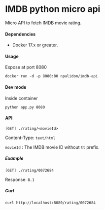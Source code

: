 IMDB python micro api
=====================

Micro API to fetch IMDB movie rating.

#### Dependencies

- Docker 17.x or greater.

#### Usage

Expose at port 8080

`docker run -d -p 8080:80 npulidom/imdb-api`

#### Dev mode

Inside container

`python app.py 8080`

#### API

```[GET] ./rating/<movieId>```

Content-Type: `text/html`

`movieId` : The IMDB movie ID without `tt` prefix.

##### Example

```[GET] ./rating/0072684```

Response: `8.1`

##### Curl

``` 
curl http://localhost:8080/rating/0072684
```

